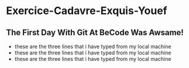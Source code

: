 # Exercice-Cadavre-Exquis-Youef
## The First Day With Git At BeCode Was Awsame! 

* these are the three lines that i have typed from my local machine
* these are the three lines that i have typed from my local machine
* these are the three lines that i have typed from my local machine

